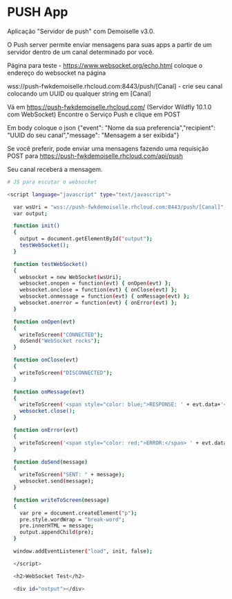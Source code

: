 # PUSH App
Aplicação "Servidor de push" com Demoiselle v3.0.

O Push server permite enviar mensagens para suas apps a partir de um servidor dentro de um canal determinado por você.

Página para teste - https://www.websocket.org/echo.html
coloque o endereço do websocket na página

wss://push-fwkdemoiselle.rhcloud.com:8443/push/[Canal] - crie seu canal colocando um UUID ou qualquer string em [Canal]

Vá em https://push-fwkdemoiselle.rhcloud.com/ (Servidor Wildfly 10.1.0 com WebSocket) 
Encontre o Serviço Push e clique em POST

Em body coloque o json
{"event": "Nome da sua preferencia","recipient": "UUID do seu canal","message": "Mensagem a ser exibida"} 

Se você preferir, pode enviar uma mensagens fazendo uma requisição POST para 
https://push-fwkdemoiselle.rhcloud.com/api/push

Seu canal receberá a mensagem. 

```bash
# JS para escutar o websocket

<script language="javascript" type="text/javascript">

  var wsUri = "wss://push-fwkdemoiselle.rhcloud.com:8443/push/[Canal]";
  var output;

  function init()
  {
    output = document.getElementById("output");
    testWebSocket();
  }

  function testWebSocket()
  {
    websocket = new WebSocket(wsUri);
    websocket.onopen = function(evt) { onOpen(evt) };
    websocket.onclose = function(evt) { onClose(evt) };
    websocket.onmessage = function(evt) { onMessage(evt) };
    websocket.onerror = function(evt) { onError(evt) };
  }

  function onOpen(evt)
  {
    writeToScreen("CONNECTED");
    doSend("WebSocket rocks");
  }

  function onClose(evt)
  {
    writeToScreen("DISCONNECTED");
  }

  function onMessage(evt)
  {
    writeToScreen('<span style="color: blue;">RESPONSE: ' + evt.data+'</span>');
    websocket.close();
  }

  function onError(evt)
  {
    writeToScreen('<span style="color: red;">ERROR:</span> ' + evt.data);
  }

  function doSend(message)
  {
    writeToScreen("SENT: " + message);
    websocket.send(message);
  }

  function writeToScreen(message)
  {
    var pre = document.createElement("p");
    pre.style.wordWrap = "break-word";
    pre.innerHTML = message;
    output.appendChild(pre);
  }

  window.addEventListener("load", init, false);

  </script>

  <h2>WebSocket Test</h2>

  <div id="output"></div>
```
